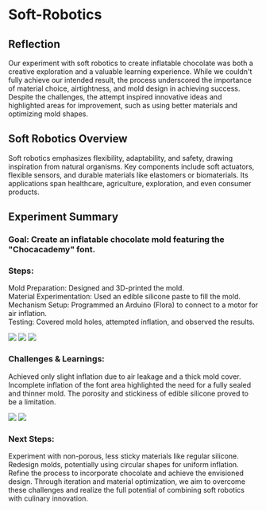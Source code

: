 # Soft-Robotics

## Reflection
Our experiment with soft robotics to create inflatable chocolate was both a creative exploration and a valuable learning experience. While we couldn't fully achieve our intended result, the process underscored the importance of material choice, airtightness, and mold design in achieving success. Despite the challenges, the attempt inspired innovative ideas and highlighted areas for improvement, such as using better materials and optimizing mold shapes.

## Soft Robotics Overview
Soft robotics emphasizes flexibility, adaptability, and safety, drawing inspiration from natural organisms. Key components include soft actuators, flexible sensors, and durable materials like elastomers or biomaterials. Its applications span healthcare, agriculture, exploration, and even consumer products.

## Experiment Summary
### Goal: Create an inflatable chocolate mold featuring the "Chocacademy" font.

### Steps:

Mold Preparation: Designed and 3D-printed the mold. <br/>
Material Experimentation: Used an edible silicone paste to fill the mold.<br/>
Mechanism Setup: Programmed an Arduino (Flora) to connect to a motor for air inflation.<br/>
Testing: Covered mold holes, attempted inflation, and observed the results.<br/>

![](../images/Bearbeitet/Softrobot01.jpg)
![](../images/Bearbeitet/Softrobot02.jpg)
![](../images/Bearbeitet/Softrobot03.jpg)

### Challenges & Learnings: <br/>
Achieved only slight inflation due to air leakage and a thick mold cover.
Incomplete inflation of the font area highlighted the need for a fully sealed and thinner mold.
The porosity and stickiness of edible silicone proved to be a limitation.

![](../images/Bearbeitet/Softrobot04.jpg)
![](../images/Bearbeitet/Softrobot05.jpg)

### Next Steps:

Experiment with non-porous, less sticky materials like regular silicone.
Redesign molds, potentially using circular shapes for uniform inflation.
Refine the process to incorporate chocolate and achieve the envisioned design.
Through iteration and material optimization, we aim to overcome these challenges and realize the full potential of combining soft robotics with culinary innovation.
